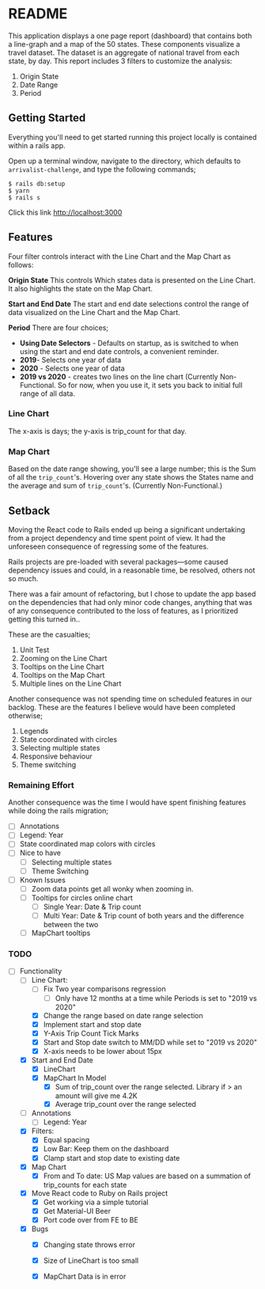 # README
This application displays a one page report (dashboard) that contains both a line-graph and a map of the 50 states.
These components visualize a travel dataset. The dataset is an aggregate of national travel from each state, by day.
This report includes 3 filters to customize the analysis:
1. Origin State
2. Date Range
3. Period

## Getting Started
Everything you'll need to get started running this project
locally is contained within a rails app.

Open up a terminal window, navigate to the directory, which
defaults to `arrivalist-challenge`, and type the following
commands;

```
$ rails db:setup 
$ yarn
$ rails s
```

Click this link [http://localhost:3000](http://localhost:3000)

## Features

Four filter controls interact with the Line Chart and the Map Chart as follows:

__Origin State__
This controls Which states data is presented on the Line Chart. It also highlights the state on the Map Chart.

__Start and End Date__
The start and end date selections control the range of data visualized on the  Line Chart and the Map Chart.

__Period__
There are four choices;
* __Using Date Selectors__ - Defaults on startup, as is switched to when using the start and end date controls, a convenient reminder.
* __2019__- Selects one year of data
* __2020__ - Selects one year of data
* __2019 vs 2020__ - creates two lines on the line chart (Currently Non-Functional. So for now, when you use it, it sets you back to initial full range of all data.

### Line Chart
The x-axis is days; the y-axis is trip_count for that day.

### Map Chart
Based on the date range showing, you'll see a large number; this is the Sum of all the `trip_count`'s. Hovering over any state shows the States name and the average and sum of  `trip_count`'s. (Currently Non-Functional.)

## Setback

Moving the React code to Rails ended up being a significant undertaking from a project dependency and time spent point of view.
It had the unforeseen consequence of regressing some of the features.

Rails projects are pre-loaded with several packages—some caused dependency issues and could, in a reasonable time,  be resolved, others not so much.

There was a fair amount of refactoring, but I chose to update the app based on  the dependencies that had only minor code
changes, anything that was of any consequence contributed to the loss of features, as I prioritized getting this turned in..

These are the casualties;
1. Unit Test
2. Zooming on the Line Chart
3. Tooltips on the Line Chart
4. Tooltips on the Map Chart
5. Multiple lines on the Line Chart

Another consequence was not spending time on scheduled features in our backlog.  These are the features I believe would have been completed otherwise;

1. Legends
2. State coordinated with circles
3. Selecting multiple states
4. Responsive behaviour
5. Theme switching

### Remaining Effort
Another consequence was the time I would have spent finishing features while doing the
rails migration;
* [ ]  Annotations
* [ ] Legend: Year
* [ ] State coordinated map colors with circles
* [ ] Nice to have
  * [ ] Selecting multiple states
  * [ ] Theme Switching

* [ ] Known Issues
  * [ ] Zoom data points get all wonky when zooming in.
  * [ ] Tooltips for circles online chart
    * [ ] Single Year: Date & Trip count
    * [ ] Multi Year: Date & Trip count of both years and the difference between the two
  * [ ] MapChart tooltips

### TODO
* [ ] Functionality
  * [ ] Line Chart:
    * [ ] Fix Two year comparisons regression
      * [ ] Only have 12 months at a time while Periods is set to "2019 vs 2020"
    * [x] Change the range based on date range selection
    * [x] Implement start and stop date
    * [x] Y-Axis Trip Count Tick Marks
    * [x] Start and Stop date switch to MM/DD while set to "2019 vs 2020"
    * [x] X-axis needs to be lower about 15px
  * [x] Start and End Date
    * [x] LineChart
    * [x] MapChart In Model
      * [x] Sum of trip_count over the range selected. Library if > an amount will give me 4.2K
      * [x] Average trip_count over the range selected
  * [ ] Annotations
    * [ ] Legend: Year
  * [x] Filters:
    * [x] Equal spacing
    * [x] Low Bar: Keep them on the dashboard
    * [x] Clamp start and stop date to existing date
  * [x] Map Chart
    * [x] From and To date: US Map values are based on a summation of trip_counts for each state
  * [x] Move React code to Ruby on Rails project
    * [x] Get working via a simple tutorial
    * [x] Get Material-UI Beer
    * [x] Port code over from FE to BE
  * [x] Bugs
    * [x] Changing state throws error
    * [x] Size of LineChart is too small
    * [x] MapChart Data is in error


